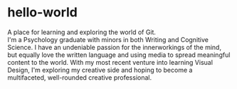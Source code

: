 # hello-world
A place for learning and exploring the world of Git. <br>
I'm a Psychology graduate with minors in both Writing and Cognitive Science. I have an undeniable passion for the innerworkings of the mind, but equally love the written language and using media to spread meaningful content to the world. With my most recent venture into learning Visual Design, I'm exploring my creative side and hoping to become a multifaceted, well-rounded creative professional.
